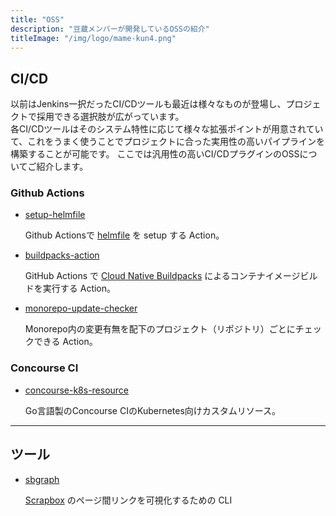 ```yaml
---
title: "OSS"
description: "豆蔵メンバーが開発しているOSSの紹介"
titleImage: "/img/logo/mame-kun4.png"
---
```


## CI/CD
以前はJenkins一択だったCI/CDツールも最近は様々なものが登場し、プロジェクトで採用できる選択肢が広がっています。  
各CI/CDツールはそのシステム特性に応じて様々な拡張ポイントが用意されていて、これをうまく使うことでプロジェクトに合った実用性の高いパイプラインを構築することが可能です。
ここでは汎用性の高いCI/CDプラグインのOSSについてご紹介します。

### Github Actions
* [setup-helmfile](/oss-intro/setup-helmfile)

  Github Actionsで [helmfile](https://github.com/roboll/helmfile) を setup する Action。

* [buildpacks-action](/oss-intro/buildpacks-action)

  GitHub Actions で [Cloud Native Buildpacks](https://buildpacks.io) によるコンテナイメージビルドを実行する Action。

* [monorepo-update-checker](/oss-intro/monorepo-update-checker)

  Monorepo内の変更有無を配下のプロジェクト（リポジトリ）ごとにチェックできる Action。

### Concourse CI
* [concourse-k8s-resource](/oss-intro/concourse-k8s-resource)

  Go言語製のConcourse CIのKubernetes向けカスタムリソース。

---

## ツール

* [sbgraph](/oss-intro/sbgraph)

  [Scrapbox](https://scrapbox.io) のページ間リンクを可視化するための CLI
